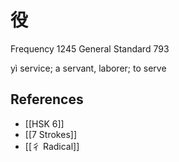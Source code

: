 # 役
Frequency 1245
General Standard 793

yì
service; a servant, laborer; to serve

## References
- [[HSK 6]]
- [[7 Strokes]]
- [[彳 Radical]]